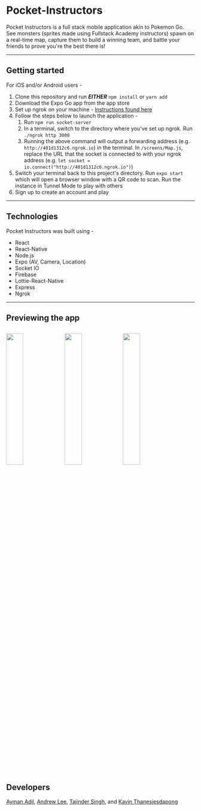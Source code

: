 # Pocket-Instructors

Pocket Instructors is a full stack mobile application akin to Pokemon Go. See monsters (sprites made using Fullstack Academy instructors) spawn on a real-time map, capture them to build a winning team, and battle your friends to prove you're the best there is!


---

## Getting started

For iOS and/or Android users -

1. Clone this repository and run _**EITHER**_ ```npm install``` or ```yarn add```
2. Download the Expo Go app from the app store
3. Set up ngrok on your machine - [Instructions found here](https://dashboard.ngrok.com/get-started/setup)
4. Follow the steps below to launch the application -
    1. Run ```npm run socket-server```
    2. In a terminal, switch to the directory where you've set up ngrok. Run ```./ngrok http 3000```
    3. Running the above command will output a forwarding address (e.g. ```http://401d1312c6.ngrok.io```) in the terminal. In ```/screens/Map.js```, replace the URL that the socket is connected to with your ngrok address (e.g. ```let socket = io.connect("http://401d1312c6.ngrok.io")```)
5. Switch your terminal back to this project's directory. Run ```expo start``` which will open a browser window with a QR code to scan. Run the instance in Tunnel Mode to play with others
6. Sign up to create an account and play

---

## Technologies
Pocket Instructors was built using -
- React
- React-Native
- Node.js
- Expo (AV, Camera, Location)
- Socket IO
- Firebase
- Lottie-React-Native
- Express
- Ngrok

---
## Previewing the app


<span align = "left"><img src="./imgs/capture_demo.gif" width="30%"></span>
<span align = "left"><img src="./imgs/capture_demo.gif" width="30%"></span>
<span align = "left"><img src="./imgs/capture_demo.gif" width="30%"></span>
---

## Developers

[Ayman Adil](https://www.linkedin.com/in/aymanadil/), [Andrew Lee](https://www.linkedin.com/in/andrew-lee-67b98746/), [Tajinder Singh](https://www.linkedin.com/in/tajinder-singh-mor/), and [Kavin Thanesjesdapong](https://www.linkedin.com/in/kthanesjesdapong/)


